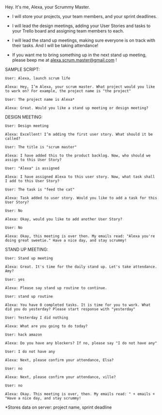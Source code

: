 Hey. It's me, Alexa, your Scrummy Master.

- I will store your projects, your team members, and your sprint deadlines.

- I will lead the design meetings, adding your User Stories and tasks to your Trello board and assigning team members to each.

- I will lead the stand up meetings, making sure everyone is on track with their tasks. And I will be taking attendance!

- If you want me to bring something up in the next stand up meeting, please beep me at alexa.scrum.master@gmail.com !




SAMPLE SCRIPT:
  

    User: Alexa, launch scrum life

    Alexa: Hey, I’m Alexa, your scrum master. What project would you like to work on? For example, the project name is "the project"

    User: The project name is Alexa*

    Alexa: Great. Would you like a stand up meeting or design meeting?
  
  
DESIGN MEETING:
  
    User: Design meeting

    Alexa: Excellent! I’m adding the first user story. What should it be called?

    User: The title is "scrum master"

    Alexa: I have added this to the product backlog. Now, who should we assign to this User Story?

    User: "Alexa" is assigned

    Alexa: I have assigned Alexa to this user story. Now, what task shall I add to this User Story?

    User: The task is "feed the cat"
    
    Alexa: Task added to user story. Would you like to add a task for this User Story?
    
    User: No
    
    Alexa: Okay, would you like to add another User Story?
    
    User: No
    
    Alexa: Okay, this meeting is over then. My emails read: "Alexa you're doing great sweetie." Have a nice day, and stay scrummy!
 
 
STAND UP MEETING:
 
    User: Stand up meeting

    Alexa: Great. It's time for the daily stand up. Let's take attendance. Amy?
    
    User: yes
    
    Alexa: Please say stand up routine to continue.
    
    User: stand up routine
    
    Alexa: You have 0 completed tasks. It is time for you to work. What did you do yesterday? Please start response with "yesterday"
    
    User: Yesterday I did nothing
    
    Alexa: What are you going to do today?
    
    User: hack amazon
    
    Alexa: Do you have any blockers? If no, please say "I do not have any"
    
    User: I do not have any
    
    Alexa: Next, please confirm your attendance, Elsa?
    
    User: no
    
    Alexa: Next, please confirm your attendance, ville?
    
    User: no
    
    Alexa: Okay. This meeting is over, then. My emails read: " + emails + "Have a nice day, and stay scrummy!
    
    
    
    


*Stores data on server: project name, sprint deadline

